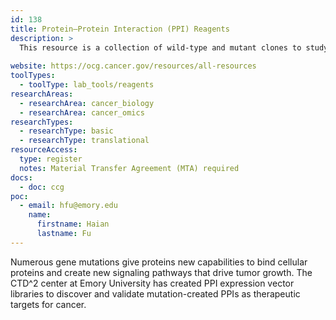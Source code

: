 ```yaml
---
id: 138
title: Protein–Protein Interaction (PPI) Reagents
description: >
  This resource is a collection of wild-type and mutant clones to study PPIs in mammalian cells.  
  
website: https://ocg.cancer.gov/resources/all-resources
toolTypes:
  - toolType: lab_tools/reagents
researchAreas:
  - researchArea: cancer_biology
  - researchArea: cancer_omics
researchTypes:
  - researchType: basic
  - researchType: translational
resourceAccess:
  type: register
  notes: Material Transfer Agreement (MTA) required
docs:
  - doc: ccg
poc:
  - email: hfu@emory.edu
    name:
      firstname: Haian
      lastname: Fu
---
```

Numerous gene mutations give proteins new capabilities to bind cellular proteins and create new signaling pathways that drive tumor growth. The CTD^2 center at Emory University has created PPI expression vector libraries to discover and validate mutation-created PPIs as therapeutic targets for cancer.

